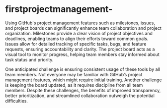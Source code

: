 # firstprojectmanagement-
Using GitHub's project management features such as milestones, issues, and project boards can significantly enhance team collaboration and project organization. Milestones provide a clear vision of project objectives and deadlines, enabling teams to align their efforts toward common goals. Issues allow for detailed tracking of specific tasks, bugs, and feature requests, ensuring accountability and clarity. The project board acts as a visual tool to monitor progress, helping team members stay informed about task status and priority.

One anticipated challenge is ensuring consistent usage of these tools by all team members. Not everyone may be familiar with GitHub’s project management features, which might require initial training. Another challenge is keeping the board updated, as it requires discipline from all team members. Despite these challenges, the benefits of improved transparency, better prioritization, and streamlined collaboration outweigh the potential difficulties.
